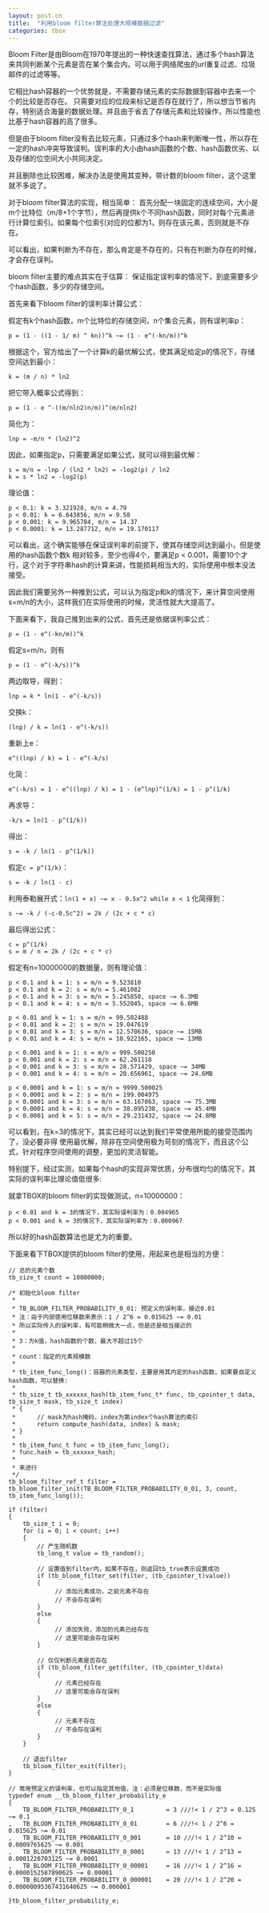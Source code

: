 ```yaml
---
layout: post.cn
title:  "利用bloom filter算法处理大规模数据过滤"
categories: tbox
---
```


Bloom Filter是由Bloom在1970年提出的一种快速查找算法，通过多个hash算法来共同判断某个元素是否在某个集合内。可以用于网络爬虫的url重复过滤、垃圾邮件的过滤等等。

它相比hash容器的一个优势就是，不需要存储元素的实际数据到容器中去来一个个的比较是否存在。
只需要对应的位段来标记是否存在就行了，所以想当节省内存，特别适合海量的数据处理。并且由于省去了存储元素和比较操作，所以性能也比基于hash容器的高了很多。

但是由于bloom filter没有去比较元素，只通过多个hash来判断唯一性，所以存在一定的hash冲突导致误判。误判率的大小由hash函数的个数、hash函数优劣、以及存储的位空间大小共同决定。

并且删除也比较困难，解决办法是使用其变种，带计数的bloom filter，这个这里就不多说了。

对于bloom filter算法的实现，相当简单：
首先分配一块固定的连续空间，大小是m个比特位（m/8+1个字节），然后再提供k个不同hash函数，同时对每个元素进行计算位索引。如果每个位索引对应的位都为1，则存在该元素，否则就是不存在。

可以看出，如果判断为不存在，那么肯定是不存在的，只有在判断为存在的时候，才会存在误判。

bloom filter主要的难点其实在于估算：
保证指定误判率的情况下，到底需要多少个hash函数，多少的存储空间。

首先来看下bloom filter的误判率计算公式：

假定有k个hash函数，m个比特位的存储空间，n个集合元素，则有误判率p：

    p = (1 - ((1 - 1/ m) ^ kn))^k ~= (1 - e^(-kn/m))^k
 
根据这个，官方给出了一个计算k的最优解公式，使其满足给定p的情况下，存储空间达到最小：

    k = (m / n) * ln2

把它带入概率公式得到：

    p = (1 - e ^-((m/nln2)n/m))^(m/nln2)

简化为：

    lnp = -m/n * (ln2)^2

因此，如果指定p，只需要满足如果公式，就可以得到最优解：

    s = m/n = -lnp / (ln2 * ln2) = -log2(p) / ln2
    k = s * ln2 = -log2(p)

理论值：

    p < 0.1: k = 3.321928, m/n = 4.79
    p < 0.01: k = 6.643856, m/n = 9.58
    p < 0.001: k = 9.965784, m/n = 14.37
    p < 0.0001: k = 13.287712, m/n = 19.170117

可以看出，这个确实能够在保证误判率的前提下，使其存储空间达到最小，但是使用的hash函数个数k
相对较多，至少也得4个，要满足p < 0.001，需要10个才行，这个对于字符串hash的计算来讲，性能损耗相当大的，实际使用中根本没法接受。

因此我们需要另外一种推到公式，可以认为指定p和k的情况下，来计算空间使用s=m/n的大小，这样我们在实际使用的时候，灵活性就大大提高了。

下面来看下，我自己推到出来的公式，首先还是依据误判率公式：

    p = (1 - e^(-kn/m))^k

假定s=m/n，则有

    p = (1 - e^(-k/s))^k

两边取导，得到：

    lnp = k * ln(1 - e^(-k/s))

交换k：

    (lnp) / k = ln(1 - e^(-k/s))

重新上e：

    e^((lnp) / k) = 1 - e^(-k/s)

化简：

    e^(-k/s) = 1 - e^((lnp) / k) = 1 - (e^lnp)^(1/k) = 1 - p^(1/k)

再求导：

    -k/s = ln(1 - p^(1/k))

得出：

    s = -k / ln(1 - p^(1/k))

假定`c = p^(1/k)`：

    s = -k / ln(1 - c)
    
利用泰勒展开式：`ln(1 + x) ~= x - 0.5x^2 while x < 1` 化简得到：

    s ~= -k / (-c-0.5c^2) = 2k / (2c + c * c)

最后得出公式：

    c = p^(1/k)
    s = m / n = 2k / (2c + c * c)

假定有n=10000000的数据量，则有理论值：

    p < 0.1 and k = 1: s = m/n = 9.523810
    p < 0.1 and k = 2: s = m/n = 5.461082
    p < 0.1 and k = 3: s = m/n = 5.245850, space ~= 6.3MB
    p < 0.1 and k = 4: s = m/n = 5.552045, space ~= 6.6MB

    p < 0.01 and k = 1: s = m/n = 99.502488
    p < 0.01 and k = 2: s = m/n = 19.047619
    p < 0.01 and k = 3: s = m/n = 12.570636, space ~= 15MB
    p < 0.01 and k = 4: s = m/n = 10.922165, space ~= 13MB

    p < 0.001 and k = 1: s = m/n = 999.500250
    p < 0.001 and k = 2: s = m/n = 62.261118
    p < 0.001 and k = 3: s = m/n = 28.571429, space ~= 34MB
    p < 0.001 and k = 4: s = m/n = 20.656961, space ~= 24.6MB

    p < 0.0001 and k = 1: s = m/n = 9999.500025
    p < 0.0001 and k = 2: s = m/n = 199.004975
    p < 0.0001 and k = 3: s = m/n = 63.167063, space ~= 75.3MB
    p < 0.0001 and k = 4: s = m/n = 38.095238, space ~= 45.4MB
    p < 0.0001 and k = 5: s = m/n = 29.231432, space ~= 24.8MB

可以看到，在k=3的情况下，其实已经可以达到我们平常使用所能的接受范围内了，没必要非得
使用最优解，除非在空间使用极为苛刻的情况下，而且这个公式，针对程序空间使用的调整，更加的灵活智能。

特别提下，经过实测，如果每个hash的实现非常优质，分布很均匀的情况下，其实际的误判率比理论值低很多:

就拿TBOX的bloom filter的实现做测试，n=10000000：

    p < 0.01 and k = 3的情况下，其实际误判率为：0.004965
    p < 0.001 and k = 3的情况下，其实际误判率为：0.000967

所以好的hash函数算法也是尤为的重要。

下面来看下TBOX提供的bloom filter的使用，用起来也是相当的方便：

    // 总的元素个数
    tb_size_t count = 10000000;

    /* 初始化bloom filter
     *
     * TB_BLOOM_FILTER_PROBABILITY_0_01: 预定义的误判率，接近0.01
     * 注：由于内部使用位移数来表示：1 / 2^6 = 0.015625 ~= 0.01
     * 所以实际传入的误判率，有可能稍微大一点，但是还是相当接近的
     *
     * 3：为k值，hash函数的个数，最大不超过15个
     *
     * count：指定的元素规模数
     *
     * tb_item_func_long()：容器的元素类型，主要是用其内定的hash函数，如果要自定义hash函数，可以替换:
     *
     * tb_size_t tb_xxxxxx_hash(tb_item_func_t* func, tb_cpointer_t data, tb_size_t mask, tb_size_t index)
     * {
     *      // mask为hash掩码，index为第index个hash算法的索引
     *      return compute_hash(data, index) & mask;
     * }
     *
     * tb_item_func_t func = tb_item_func_long();
     * func.hash = tb_xxxxxx_hash;
     *
     * 来进行
     */
    tb_bloom_filter_ref_t filter = tb_bloom_filter_init(TB_BLOOM_FILTER_PROBABILITY_0_01, 3, count, tb_item_func_long());

    if (filter)
    {
        tb_size_t i = 0;
        for (i = 0; i < count; i++)
        {
            // 产生随机数
            tb_long_t value = tb_random();
            
            // 设置值到filter内，如果不存在，则返回tb_true表示设置成功
            if (tb_bloom_filter_set(filter, (tb_cpointer_t)value))
            {
                 // 添加元素成功，之前元素不存在
                 // 不会存在误判
            }
            else
            {
                 // 添加失败，添加的元素已经存在
                 // 这里可能会存在误判
            }
            
            // 仅仅判断元素是否存在
            if (tb_bloom_filter_get(filter, (tb_cpointer_t)data)
            {
                 // 元素已经存在
                 // 这里可能会存在误判
            }
            else
            {
                 // 元素不存在
                 // 不会存在误判
            }
        }
        
        // 退出filter
        tb_bloom_filter_exit(filter);
    }

    // 常用预定义的误判率，也可以指定其他值，注：必须是位移数，而不是实际值
    typedef enum __tb_bloom_filter_probability_e
    {
        TB_BLOOM_FILTER_PROBABILITY_0_1         = 3 ///!< 1 / 2^3 = 0.125 ~= 0.1
    ,   TB_BLOOM_FILTER_PROBABILITY_0_01        = 6 ///!< 1 / 2^6 = 0.015625 ~= 0.01
    ,   TB_BLOOM_FILTER_PROBABILITY_0_001       = 10 ///!< 1 / 2^10 = 0.0009765625 ~= 0.001
    ,   TB_BLOOM_FILTER_PROBABILITY_0_0001      = 13 ///!< 1 / 2^13 = 0.0001220703125 ~= 0.0001
    ,   TB_BLOOM_FILTER_PROBABILITY_0_00001     = 16 ///!< 1 / 2^16 = 0.0000152587890625 ~= 0.00001
    ,   TB_BLOOM_FILTER_PROBABILITY_0_000001    = 20 ///!< 1 / 2^20 = 0.00000095367431640625 ~= 0.000001
            
    }tb_bloom_filter_probability_e;

